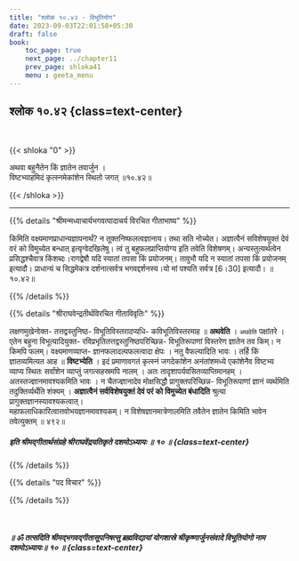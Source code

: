 ```yaml
---
title: "श्लोक १०.४२ - विभूतियोग"
date: 2023-09-03T22:01:58+05:30
draft: false
book:
    toc_page: true
    next_page: ../chapter11
    prev_page: shloka41
    menu : geeta_menu
---
```




## श्लोक १०.४२ {class=text-center}

<br/>

{{< shloka  "0"  >}}

अथवा बहुनैतेन किं ज्ञातेन तवार्जुन ।   
विष्टभ्याहमिदं कृत्स्नमेकांशेन स्थितो जगत् ॥१०.४२॥  

{{< /shloka >}}

---


{{% details "श्रीमन्मध्वाचार्यभगवत्पादाचर्य विरचित  गीताभाष्य" %}}

किमिति वक्ष्यमाणप्राधान्यज्ञापनार्थं? 
न तूक्तनिष्फलत्वज्ञानाय। तथा सति नोच्येत। 
अज्ञात्वैनं सविशेषयुक्तं देवं वरं को विमुच्येत बन्धात् 
इत्यृग्वेदखिलेषु। त्वं तु बहुफलप्राप्तियोग्य इति तवेति 
विशेषणम्। अन्यस्तुत्यर्थत्वेन प्रसिद्धश्चैवात्र 
किंशब्दः।रागद्वेषौ यदि स्यातां तपसा किं प्रयोजनम्। 
तावुभौ यदि न स्यातां तपसा किं प्रयोजनम् इत्यादौ। 
प्राधान्यं च सिद्धमेकत्र दर्शनात्सर्वत्र 
भगवद्दर्शनस्य।यो मां पश्यति सर्वत्र [6।30] 
इत्यादौ। ॥१०.४२॥

{{% /details %}}



{{% details "श्रीराघवेन्द्रतीर्थविरचित गीताविवृतिः" %}}

लक्षणमुखेनोक्त- तत्तद्वस्तुनिष्ठ- 
विभूतिविस्तरादप्यधि- कविभूतिविस्तरमाह
॥  **अथवेति** । `अथवेति` पक्षांतरे । 
एतेन बहुना विभूत्यादियुक्त- 
रविप्रभृतितत्तद्वस्तुनिष्ठपरिच्छिन्न- विभूतिरूपाणां 
विस्तरेण ज्ञातेन तव किम्‌। न
किमपि फलम्‌। वक्ष्यमाणव्याप्त- 
ज्ञानफलादल्पफलत्वादा क्षेपः । नतु वैफल्यादिति
भावः । तर्हि किं ज्ञातव्यमित्यत आह ॥ **विष्टभ्येति** । 
इदं प्रमाणावगतं कृत्स्नं जगदेकांशेन अनंतांशमध्ये 
एकांशेनैव विष्टभ्य व्याप्य स्थितः सर्वांशेन 
व्याप्तुं जगत्सहस्रमपि नालम्‌ । अतः 
तादृशापर्यवसितव्याप्तिमानहम्‌ । 
अतस्तज्ज्ञानमावश्यकमिति भावः । 
न चैतज्ज्ञानादेव मोक्षसिद्धौ 
प्रागुक्तपरिच्छिन्न- विभूतिरूपाणां ज्ञानं व्यर्थमिति 
तदुक्तिर्व्यर्थेति शंक्यम्‌ ।
**अज्ञात्वैनं सर्वविशेषयुक्तं देवं परं को विमुच्येत बंधादिति** श्रुत्या 
प्रागुक्तज्ञानस्यावश्यकत्वात्‌।  
महाफलाधिकारित्वात्तवोभयज्ञानमावश्यकम्‌। 
न विशेषज्ञानमात्रेणालमिति तवैतेन ज्ञातेन किमिति 
भावेन तवेत्युक्तम्‌ ॥ ४९२॥

##### इति श्रीमद्गीतार्थसंग्रहे श्रीराघवेंद्रयतिकृते दशमोऽध्यायः ॥ १० ॥ {class=text-center}

{{% /details %}}



{{% details "पद विचार" %}}


{{% /details %}}

<br/>

##### ॥ ॐ तत्सदिति श्रीमद्भगवद्गीतासूपनिषत्सु ब्रह्मविद्यायां योगशास्रे श्रीकृष्णार्जुनसंवादे विभूतियोगो नाम दशमोऽध्यायः॥ १० ॥ {class=text-center}